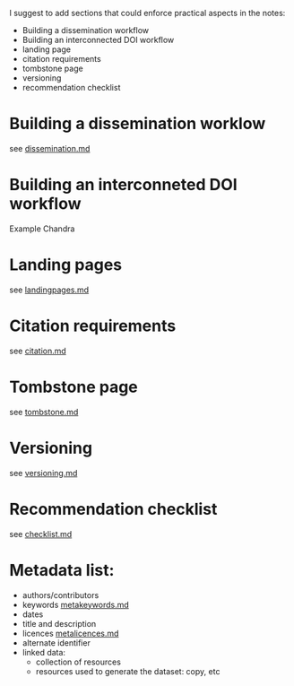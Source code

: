 I suggest to add sections that could enforce practical aspects in the notes:

- Building a dissemination workflow
- Building an interconnected DOI workflow
- landing page
- citation requirements
- tombstone page
- versioning
- recommendation checklist

# Building a dissemination worklow
see [dissemination.md](dissemination.md)

# Building an interconneted DOI workflow
Example Chandra

# Landing pages
see [landingpages.md](landingpages.md)

# Citation requirements
see [citation.md](citation.md)

# Tombstone page
see [tombstone.md](tombstone.md)

# Versioning
see [versioning.md](versioning.md)

# Recommendation checklist
see [checklist.md](checklist.md)


# Metadata list:
- authors/contributors
- keywords [metakeywords.md](metakeywords.md)
- dates
- title and description
- licences [metalicences.md](metalicences.md)
- alternate identifier
- linked data:
  - collection of resources
  - resources used to generate the dataset: copy, etc

